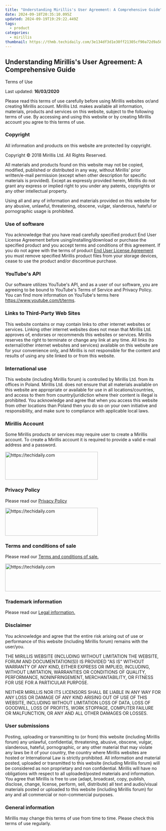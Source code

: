```yaml
---
title: "Understanding Mirillis's User Agreement: A Comprehensive Guide"
date: 2024-09-18T20:35:10.095Z
updated: 2024-09-19T19:29:22.449Z
tags:
  - product
categories:
  - mirillis
thumbnail: https://thmb.techidaily.com/3e134df3d1e30ff21305cf90a72d9a508b70a320e15fdc18733cb673b02e8a47.jpg
---
```


## Understanding Mirillis's User Agreement: A Comprehensive Guide

Terms of Use

Last updated: **16/03/2020**

Please read this terms of use carefully before using Mirillis websites or/and creating Mirillis account. Mirillis Ltd. makes available all information, materials, products and services on this website, subject to the following terms of use. By accessing and using this website or by creating Mirillis account you agree to this terms of use.

### Copyright

All information and products on this website are protected by copyright.

Copyright © 2018 Mirillis Ltd. All Rights Reserved.

All materials and products found on this website may not be copied, modified, published or distributed in any way, without Mirillis' prior written/e-mail permission (except when other description for specific materials is provided). Except as expressly provided herein, Mirillis do not grant any express or implied right to you under any patents, copyrights or any other intellectual property.

Using all and any of information and materials provided on this website for any abusive, unlawful, threatening, obscene, vulgar, slanderous, hateful or pornographic usage is prohibited.

### Use of software

You acknowledge that you have read carefully specified product End User License Agreement before using/installing/download or purchase the specified product and you accept terms and conditions of this agreement. If you do not agree with the terms of product [End User License Agreement](https://tools.techidaily.com/mirillis/products/) you must remove specified Mirillis product files from your storage devices, cease to use the product and/or discontinue purchase.

### YouTube's API

Our software utilizes YouTube's API, and as a user of our software, you are agreeing to be bound to YouTube's Terms of Service and Privacy Policy. You can find more information on YouTube's terms here <https://www.youtube.com/t/terms>. 

### Links to Third-Party Web Sites

This website contains or may contain links to other internet websites or services. Linking other internet websites does not mean that Mirillis Ltd. approves of, endorses or recommends this websites or services. Mirillis reserves the right to terminate or change any link at any time. All links (to external/other internet websites and services) available on this website are for your convenience only, and Mirillis is not responsible for the content and results of using any site linked to or from this website.

### International use

This website (including Mirillis forum) is controlled by Mirillis Ltd. from its offices in Poland. Mirillis Ltd. does not ensure that all materials available on this website are appropriate or available for use in all locations/countries, and access to them from country/juridiction where their content is illegal is prohibited. You acknowledge and agree that when you access this website from other locations than Poland then you do so on your own initiative and responsibility, and make sure to compliance with applicable local laws.

### Mirillis Account

Some Mirillis products or services may require user to create a Mirillis account. To create a Mirillis account it is required to provide a valid e-mail address and a password.

<!-- affiliate ads begin -->
<a href="https://aligracehair.sjv.io/c/5597632/1959759/19272" target="_top" id="1959759">
  <img src="//a.impactradius-go.com/display-ad/19272-1959759" border="0" alt="https://techidaily.com" width="300" height="90"/>
</a>
<img height="0" width="0" src="https://aligracehair.sjv.io/i/5597632/1959759/19272" style="position:absolute;visibility:hidden;" border="0" />
<!-- affiliate ads end -->

### Privacy Policy

Please read our [Privacy Policy](https://tools.techidaily.com/mirillis/products/)

<!-- affiliate ads begin -->
<a href="https://wigfever.sjv.io/c/5597632/2005196/22899" target="_top" id="2005196">
  <img src="//a.impactradius-go.com/display-ad/22899-2005196" border="0" alt="https://techidaily.com" width="300" height="90"/>
</a>
<img height="0" width="0" src="https://wigfever.sjv.io/i/5597632/2005196/22899" style="position:absolute;visibility:hidden;" border="0" />
<!-- affiliate ads end -->

### Terms and conditions of sale 

Please read our [Terms and conditions of sale.](https://tools.techidaily.com/mirillis/products/)

<!-- affiliate ads begin -->
<a href="https://aligracehair.sjv.io/c/5597632/2115921/19272" target="_top" id="2115921">
  <img src="//a.impactradius-go.com/display-ad/19272-2115921" border="0" alt="https://techidaily.com" width="728" height="90"/>
</a>
<img height="0" width="0" src="https://aligracehair.sjv.io/i/5597632/2115921/19272" style="position:absolute;visibility:hidden;" border="0" />
<!-- affiliate ads end -->

### Trademark information

Please read our [Legal information.](https://tools.techidaily.com/mirillis/products/)

### Disclaimer

You acknowledge and agree that the entire risk arising out of use or performance of this website (including Mirillis forum) remains with the user/you.

THE MIRILLIS WEBSITE (INCLUDING WITHOUT LIMITATION THE WEBSITE, FORUM AND DOCUMENTATION(S)) IS PROVIDED "AS IS" WITHOUT WARRANTY OF ANY KIND, EITHER EXPRESS OR IMPLIED, INCLUDING, WITHOUT LIMITATION, WARRANTIES OR CONDITIONS OF QUALITY, PERFORMANCE, NONINFRINGEMENT, MERCHANTABILITY, OR FITNESS FOR USE FOR A PARTICULAR PURPOSE.

NEITHER MIRILLIS NOR ITS LICENSORS SHALL BE LIABLE IN ANY WAY FOR ANY LOSS OR DAMAGE OF ANY KIND ARISING OUT OF USE OF THIS WEBSITE, INCLUDING WITHOUT LIMITATION LOSS OF DATA, LOSS OF GOODWILL, LOSS OF PROFITS, WORK STOPPAGE, COMPUTER FAILURE OR MALFUNCTION, OR ANY AND ALL OTHER DAMAGES OR LOSSES.

### User submissions

Posting, uploading or transmitting to (or from) this website (including Mirillis forum) any unlawful, confidential, threatening, abusive, obscene, vulgar, slanderous, hateful, pornographic, or any other material that may violate any laws be it of your country, the country where Mirillis websites are hosted or International Law is strictly prohibited. All information and material posted, uploaded or transmitted to this website (including Mirillis forum) will be considered as non proprietary and non confidential. Mirillis will have no obligations with respect to all uploaded/posted materials and information. You agree that Mirillis is free to use (adapt, broadcast, copy, publish, disclose, change, license, perform, sell, distribute) all text and audio/visual materials posted or uploaded to this website (including Mirillis forum) for any and all commercial or non-commercial purposes.

### General information

Mirillis may change this terms of use from time to time. Please check this terms of use regularly.

<ins class="adsbygoogle"
     style="display:block"
     data-ad-format="autorelaxed"
     data-ad-client="ca-pub-7571918770474297"
     data-ad-slot="1223367746"></ins>

<ins class="adsbygoogle"
     style="display:block"
     data-ad-client="ca-pub-7571918770474297"
     data-ad-slot="8358498916"
     data-ad-format="auto"
     data-full-width-responsive="true"></ins>
